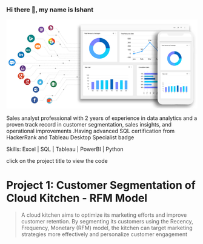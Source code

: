 ### Hi there 👋, my name is Ishant
![](1671108497577.gif)

Sales analyst professional with 2 years of experience in data analytics and a proven track record in customer segmentation, sales insights, and operational improvements .Having advanced  SQL certification from HackerRank and Tableau Desktop Specialist badge

Skills: Excel | SQL | Tableau | PowerBI | Python

click on the project title to view the code
# Project 1: Customer Segmentation of Cloud Kitchen - RFM Model
> A cloud kitchen aims to optimize its marketing efforts and improve customer retention. By segmenting its customers using the Recency, Frequency, Monetary (RFM) model, the kitchen can target marketing strategies more effectively and personalize customer engagement














